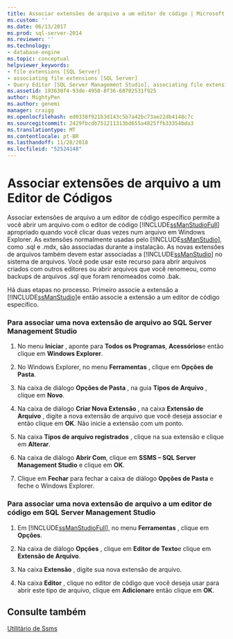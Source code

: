 ```yaml
---
title: Associar extensões de arquivo a um editor de código | Microsoft Docs
ms.custom: ''
ms.date: 06/13/2017
ms.prod: sql-server-2014
ms.reviewer: ''
ms.technology:
- database-engine
ms.topic: conceptual
helpviewer_keywords:
- file extensions [SQL Server]
- associating file extensions [SQL Server]
- Query Editor [SQL Server Management Studio], associating file extensions
ms.assetid: 193630f4-93de-4950-8f36-68702531f925
author: MightyPen
ms.author: genemi
manager: craigg
ms.openlocfilehash: ed0338f921b3d143c5b7a42bc73ae22db4148c7c
ms.sourcegitcommit: 2429fbcdb751211313bd655a4825ffb33354bda3
ms.translationtype: MT
ms.contentlocale: pt-BR
ms.lasthandoff: 11/28/2018
ms.locfileid: "52524148"
---
```

# <a name="associate-file-extensions-to-a-code-editor"></a>Associar extensões de arquivo a um Editor de Códigos
  Associar extensões de arquivo a um editor de código específico permite a você abrir um arquivo com o editor de código [!INCLUDE[ssManStudioFull](../../includes/ssmanstudiofull-md.md)] apropriado quando você clicar duas vezes num arquivo em Windows Explorer. As extensões normalmente usadas pelo [!INCLUDE[ssManStudio](../../includes/ssmanstudio-md.md)], como .sql e .mdx, são associadas durante a instalação. As novas extensões de arquivos também devem estar associadas a [!INCLUDE[ssManStudio](../../includes/ssmanstudio-md.md)] no sistema de arquivos. Você pode usar este recurso para abrir arquivos criados com outros editores ou abrir arquivos que você renomeou, como backups de arquivos .sql que foram renomeados como .bak.  
  
 Há duas etapas no processo. Primeiro associe a extensão a [!INCLUDE[ssManStudio](../../includes/ssmanstudio-md.md)]e então associe a extensão a um editor de código específico.  
  
### <a name="to-associate-a-new-file-extension-with-sql-server-management-studio"></a>Para associar uma nova extensão de arquivo ao SQL Server Management Studio  
  
1.  No menu **Iniciar** , aponte para **Todos os Programas**, **Acessórios**e então clique em **Windows Explorer**.  
  
2.  No Windows Explorer, no menu **Ferramentas** , clique em **Opções de Pasta**.  
  
3.  Na caixa de diálogo **Opções de Pasta** , na guia **Tipos de Arquivo** , clique em **Novo**.  
  
4.  Na caixa de diálogo **Criar Nova Extensão** , na caixa **Extensão de Arquivo** , digite a nova extensão de arquivo que você deseja associar e então clique em **OK**. Não inicie a extensão com um ponto.  
  
5.  Na caixa **Tipos de arquivo registrados** , clique na sua extensão e clique em **Alterar**.  
  
6.  Na caixa de diálogo **Abrir Com**, clique em **SSMS – SQL Server Management Studio** e clique em **OK**.  
  
7.  Clique em **Fechar** para fechar a caixa de diálogo **Opções de Pasta** e feche o Windows Explorer.  
  
### <a name="to-associate-a-new-file-extension-with-a-code-editor-in-sql-server-management-studio"></a>Para associar uma nova extensão de arquivo a um editor de código em SQL Server Management Studio  
  
1.  Em [!INCLUDE[ssManStudioFull](../../includes/ssmanstudiofull-md.md)], no menu **Ferramentas** , clique em **Opções**.  
  
2.  Na caixa de diálogo **Opções** , clique em **Editor de Texto**e clique em **Extensão de Arquivo**.  
  
3.  Na caixa **Extensão** , digite sua nova extensão de arquivo.  
  
4.  Na caixa **Editor** , clique no editor de código que você deseja usar para abrir este tipo de arquivo, clique em **Adicionar**e então clique em **OK**.  
  
## <a name="see-also"></a>Consulte também  
 [Utilitário de Ssms](../../ssms/ssms-utility.md)  
  
  
